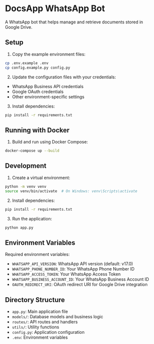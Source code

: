 # DocsApp WhatsApp Bot

A WhatsApp bot that helps manage and retrieve documents stored in Google Drive.

## Setup

1. Copy the example environment files:
```bash
cp .env.example .env
cp config.example.py config.py
```

2. Update the configuration files with your credentials:
- WhatsApp Business API credentials
- Google OAuth credentials
- Other environment-specific settings

3. Install dependencies:
```bash
pip install -r requirements.txt
```

## Running with Docker

1. Build and run using Docker Compose:
```bash
docker-compose up --build
```

## Development

1. Create a virtual environment:
```bash
python -m venv venv
source venv/bin/activate  # On Windows: venv\Scripts\activate
```

2. Install dependencies:
```bash
pip install -r requirements.txt
```

3. Run the application:
```bash
python app.py
```

## Environment Variables

Required environment variables:
- `WHATSAPP_API_VERSION`: WhatsApp API version (default: v17.0)
- `WHATSAPP_PHONE_NUMBER_ID`: Your WhatsApp Phone Number ID
- `WHATSAPP_ACCESS_TOKEN`: Your WhatsApp Access Token
- `WHATSAPP_BUSINESS_ACCOUNT_ID`: Your WhatsApp Business Account ID
- `OAUTH_REDIRECT_URI`: OAuth redirect URI for Google Drive integration

## Directory Structure

- `app.py`: Main application file
- `models/`: Database models and business logic
- `routes/`: API routes and handlers
- `utils/`: Utility functions
- `config.py`: Application configuration
- `.env`: Environment variables 